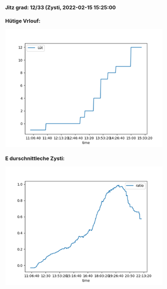 ### Jitz grad: 12/33 (Zysti, 2022-02-15 15:25:00

### Hütige Vrlouf:
![Graph](Today.png)

### E durschnittleche Zysti:
![Graph](Zysti.png)